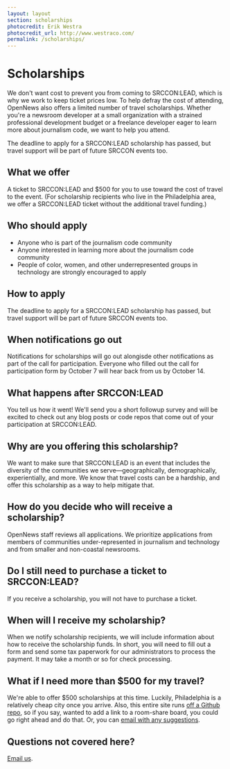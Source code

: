 ```yaml
---
layout: layout
section: scholarships
photocredit: Erik Westra
photocredit_url: http://www.westraco.com/
permalink: /scholarships/
---
```


# Scholarships

We don't want cost to prevent you from coming to SRCCON:LEAD, which is why we work to keep ticket prices low. To help defray the cost of attending, OpenNews also offers a limited number of travel scholarships. Whether you're a newsroom developer at a small organization with a strained professional development budget or a freelance developer eager to learn more about journalism code, we want to help you attend.

The deadline to apply for a SRCCON:LEAD scholarship has passed, but travel support will be part of future SRCCON events too.

## What we offer

A ticket to SRCCON:LEAD and $500 for you to use toward the cost of travel to the event. (For scholarship recipients who live in the Philadelphia area, we offer a SRCCON:LEAD ticket without the additional travel funding.)

## Who should apply

* Anyone who is part of the journalism code community
* Anyone interested in learning more about the journalism code community
* People of color, women, and other underrepresented groups in technology are strongly encouraged to apply

## How to apply

The deadline to apply for a SRCCON:LEAD scholarship has passed, but travel support will be part of future SRCCON events too.

## When notifications go out

Notifications for scholarships will go out alongisde other notifications as part of the call for participation. Everyone who filled out the call for participation form by October 7 will hear back from us by October 14.

## What happens after SRCCON:LEAD

You tell us how it went! We'll send you a short followup survey and will be excited to check out any blog posts or code repos that come out of your participation at SRCCON:LEAD.

## Why are you offering this scholarship?

We want to make sure that SRCCON:LEAD is an event that includes the diversity of the communities we serve—geographically, demographically, experientially, and more. We know that travel costs can be a hardship, and offer this scholarship as a way to help mitigate that.

## How do you decide who will receive a scholarship?

OpenNews staff reviews all applications. We prioritize applications from members of communities under-represented in journalism and technology and from smaller and non-coastal newsrooms.

## Do I still need to purchase a ticket to SRCCON:LEAD?

If you receive a scholarship, you will not have to purchase a ticket.

## When will I receive my scholarship?

When we notify scholarship recipients, we will include information about how to receive the scholarship funds. In short, you will need to fill out a form and send some tax paperwork for our administrators to process the payment. It may take a month or so for check processing.

## What if I need more than $500 for my travel?

We're able to offer $500 scholarships at this time. Luckily, Philadelphia is a relatively cheap city once you arrive. Also, this entire site runs [off a Github repo](https://github.com/OpenNews/srccon-power), so if you say, wanted to add a link to a room-share board, you could go right ahead and do that. Or, you can [email with any suggestions](mailto:erika@opennews.org).

## Questions not covered here?

[Email us](mailto:srccon@opennews.org).